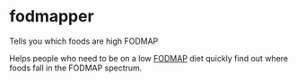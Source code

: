 # fodmapper
Tells you which foods are high FODMAP

Helps people who need to be on a low [FODMAP](https://en.wikipedia.org/wiki/FODMAP) diet quickly find out where foods fall in the FODMAP spectrum.
